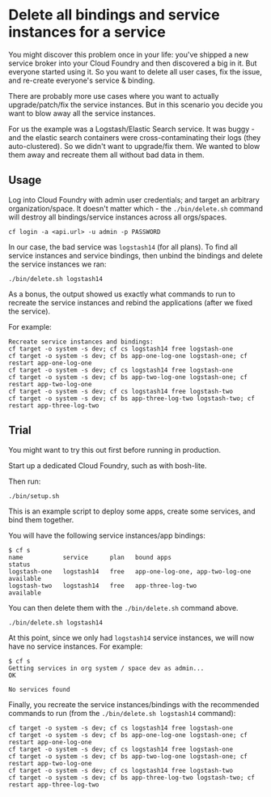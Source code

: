 Delete all bindings and service instances for a service
=======================================================

You might discover this problem once in your life: you've shipped a new service broker into your Cloud Foundry and then discovered a big in it. But everyone started using it. So you want to delete all user cases, fix the issue, and re-create everyone's service & binding.

There are probably more use cases where you want to actually upgrade/patch/fix the service instances. But in this scenario you decide you want to blow away all the service instances.

For us the example was a Logstash/Elastic Search service. It was buggy - and the elastic search containers were cross-contaminating their logs (they auto-clustered). So we didn't want to upgrade/fix them. We wanted to blow them away and recreate them all without bad data in them.

Usage
-----

Log into Cloud Foundry with admin user credentials; and target an arbitrary organization/space. It doesn't matter which - the `./bin/delete.sh` command will destroy all bindings/service instances across all orgs/spaces.

```
cf login -a <api.url> -u admin -p PASSWORD
```

In our case, the bad service was `logstash14` (for all plans). To find all service instances and service bindings, then unbind the bindings and delete the service instances we ran:

```
./bin/delete.sh logstash14
```

As a bonus, the output showed us exactly what commands to run to recreate the service instances and rebind the applications (after we fixed the service).

For example:

```
Recreate service instances and bindings:
cf target -o system -s dev; cf cs logstash14 free logstash-one
cf target -o system -s dev; cf bs app-one-log-one logstash-one; cf restart app-one-log-one
cf target -o system -s dev; cf cs logstash14 free logstash-one
cf target -o system -s dev; cf bs app-two-log-one logstash-one; cf restart app-two-log-one
cf target -o system -s dev; cf cs logstash14 free logstash-two
cf target -o system -s dev; cf bs app-three-log-two logstash-two; cf restart app-three-log-two
```

Trial
-----

You might want to try this out first before running in production.

Start up a dedicated Cloud Foundry, such as with bosh-lite.

Then run:

```
./bin/setup.sh
```

This is an example script to deploy some apps, create some services, and bind them together.

You will have the following service instances/app bindings:

```
$ cf s
name           service      plan   bound apps                         status
logstash-one   logstash14   free   app-one-log-one, app-two-log-one   available
logstash-two   logstash14   free   app-three-log-two                  available
```

You can then delete them with the `./bin/delete.sh` command above.

```
./bin/delete.sh logstash14
```

At this point, since we only had `logstash14` service instances, we will now have no service instances. For example:

```
$ cf s
Getting services in org system / space dev as admin...
OK

No services found
```

Finally, you recreate the service instances/bindings with the recommended commands to run (from the `./bin/delete.sh logstash14` command):

```
cf target -o system -s dev; cf cs logstash14 free logstash-one
cf target -o system -s dev; cf bs app-one-log-one logstash-one; cf restart app-one-log-one
cf target -o system -s dev; cf cs logstash14 free logstash-one
cf target -o system -s dev; cf bs app-two-log-one logstash-one; cf restart app-two-log-one
cf target -o system -s dev; cf cs logstash14 free logstash-two
cf target -o system -s dev; cf bs app-three-log-two logstash-two; cf restart app-three-log-two
```
